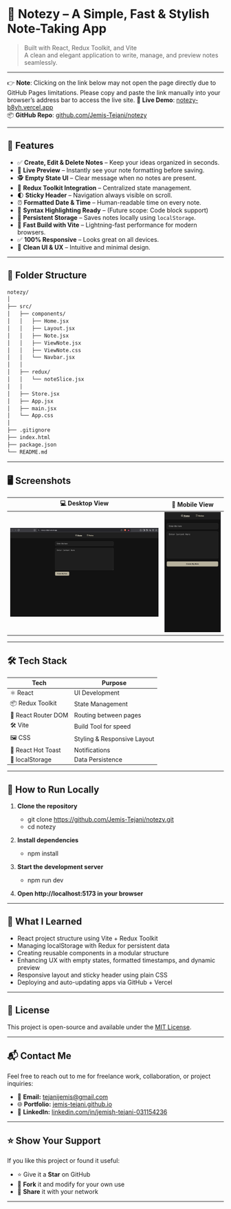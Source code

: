 # 📝 Notezy – A Simple, Fast & Stylish Note-Taking App

> Built with React, Redux Toolkit, and Vite  
> A clean and elegant application to write, manage, and preview notes seamlessly.

---

👉 **Note**: Clicking on the link below may not open the page directly due to GitHub Pages limitations.
Please copy and paste the link manually into your browser’s address bar to access the live site.
🔗 **Live Demo**: [notezy-b8yh.vercel.app](notezy-b8yh.vercel.app)  
📦 **GitHub Repo**: [github.com/Jemis-Tejani/notezy](https://github.com/Jemis-Tejani/notezy.git)

---

## 🚀 Features

- ✅ **Create, Edit & Delete Notes** – Keep your ideas organized in seconds.
- 🔎 **Live Preview** – Instantly see your note formatting before saving.
- 🕵️ **Empty State UI** – Clear message when no notes are present.
- 🧠 **Redux Toolkit Integration** – Centralized state management.
- 🌓 **Sticky Header** – Navigation always visible on scroll.
- ⏰ **Formatted Date & Time** – Human-readable time on every note.
- 📜 **Syntax Highlighting Ready** – (Future scope: Code block support)
- 💾 **Persistent Storage** – Saves notes locally using `localStorage`.
- 🚀 **Fast Build with Vite** – Lightning-fast performance for modern browsers.
- ✅ **100% Responsive** – Looks great on all devices.
- 🧹 **Clean UI & UX** – Intuitive and minimal design.

---

## 📂 Folder Structure

```bash
notezy/
│
├── src/
│   ├── components/
│   │   ├── Home.jsx
│   │   ├── Layout.jsx
│   │   ├── Note.jsx
│   │   ├── ViewNote.jsx
│   │   ├── ViewNote.css
│   │   └── Navbar.jsx
│   │
│   ├── redux/
│   │   └── noteSlice.jsx
│   │
│   ├── Store.jsx
│   ├── App.jsx
│   ├── main.jsx
│   └── App.css
│
├── .gitignore
├── index.html
├── package.json
└── README.md
```

---

## 🖥️ Screenshots

| 💻 Desktop View                     | 📱 Mobile View                    |
| ----------------------------------- | --------------------------------- |
| ![desktop](screenshots/desktop.png) | ![mobile](screenshots/mobile.png) |

---

## 🛠️ Tech Stack

| Tech                | Purpose                     |
| ------------------- | --------------------------- |
| ⚛️ React            | UI Development              |
| 📦 Redux Toolkit    | State Management            |
| 🚦 React Router DOM | Routing between pages       |
| 🛠️ Vite             | Build Tool for speed        |
| 🖼️ CSS              | Styling & Responsive Layout |
| 🔔 React Hot Toast  | Notifications               |
| 💾 localStorage     | Data Persistence            |

---

## 🚀 How to Run Locally

1. **Clone the repository**

   - git clone https://github.com/Jemis-Tejani/notezy.git
   - cd notezy

2. **Install dependencies**

   - npm install

3. **Start the development server**

   - npm run dev

4. **Open http://localhost:5173 in your browser**

---

## 🧠 What I Learned

- React project structure using Vite + Redux Toolkit
- Managing localStorage with Redux for persistent data
- Creating reusable components in a modular structure
- Enhancing UX with empty states, formatted timestamps, and dynamic preview
- Responsive layout and sticky header using plain CSS
- Deploying and auto-updating apps via GitHub + Vercel

---

## 📄 License

This project is open-source and available under the [MIT License](LICENSE).

---

## 📬 Contact Me

Feel free to reach out to me for freelance work, collaboration, or project inquiries:

- 📧 **Email:** [tejanijemis@gmail.com](mailto:tejanijemis@gmail.com)
- 🌐 **Portfolio:** [jemis-tejani.github.io](https://jemis-tejani.github.io/)
- 💼 **LinkedIn:** [linkedin.com/in/jemish-tejani-031154236](https://linkedin.com/in/jemish-tejani-031154236)

---

## ⭐ Show Your Support

If you like this project or found it useful:

- ⭐ Give it a **Star** on GitHub
- 🔄 **Fork** it and modify for your own use
- 📣 **Share** it with your network

---
